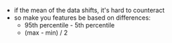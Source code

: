 - if the mean of the data shifts, it's hard to counteract
- so make you features be based on differences:
	- 95th percentile - 5th percentile
	- (max - min) / 2